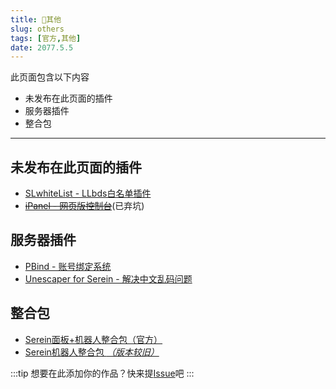```yaml
---
title: 🌊其他
slug: others
tags: [官方,其他]
date: 2077.5.5
---
```


此页面包含以下内容

- 未发布在此页面的插件
- 服务器插件
- 整合包

<!--truncate-->

---

## 未发布在此页面的插件

- [SLwhiteList - LLbds白名单插件](https://www.minebbs.com/resources/serein-llbds-slwhitelist-llbds-js.5216/)
- [~~iPanel - 网页版控制台~~](https://ipanel.serein.cc)(已弃坑)

## 服务器插件

- [PBind - 账号绑定系统](https://www.minebbs.com/resources/pbind.4211/)
- [Unescaper for Serein - 解决中文乱码问题](https://www.minebbs.com/resources/unescaper-for-serein.5441/)

## 整合包

- [Serein面板+机器人整合包（官方）](https://www.minebbs.com/resources/serein.4390/)
- [Serein机器人整合包 *（版本较旧）*](https://www.minebbs.com/resources/serein.4201/)

:::tip
想要在此添加你的作品？快来提[Issue](https://github.com/Zaitonn/Serein-Docs/issues/new/choose)吧
:::
